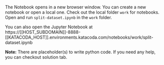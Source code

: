 The Notebook opens in a new browser window. You can create a new notebook or open a local one. Check out the local folder `work` for notebooks. Open and run `split-dataset.ipynb` in the `work` folder.

You can also open the Jupyter Notebook at https://[[HOST_SUBDOMAIN]]-8888-[[KATACODA_HOST]].environments.katacoda.com/notebooks/work/split-dataset.ipynb

**Note:**
There are placeholder(s) to write python code. If you need any help, you can checkout solution tab.
